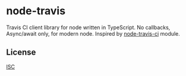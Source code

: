 # node-travis

Travis CI client library for node written in TypeScript. No callbacks,
Async/await only, for modern node. 
Inspired by [node-travis-ci](https://github.com/pwmckenna/node-travis-ci)
module.

## License

[ISC](https://github.com/imqueue/node-travis/blob/master/LICENSE)
